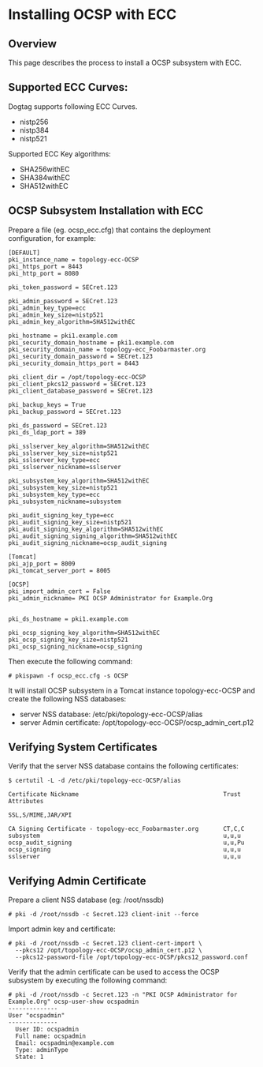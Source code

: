Installing OCSP with ECC
========================

Overview
--------

This page describes the process to install a OCSP subsystem with ECC.


Supported ECC Curves:
---------------------

Dogtag supports following ECC Curves.
- nistp256 
- nistp384
- nistp521

Supported ECC Key algorithms:

- SHA256withEC 
- SHA384withEC
- SHA512withEC

OCSP Subsystem Installation with ECC
----------------------------------

Prepare a file (eg. ocsp_ecc.cfg) that contains the deployment configuration, for example:

```
[DEFAULT]
pki_instance_name = topology-ecc-OCSP
pki_https_port = 8443
pki_http_port = 8080

pki_token_password = SECret.123

pki_admin_password = SECret.123
pki_admin_key_type=ecc
pki_admin_key_size=nistp521
pki_admin_key_algorithm=SHA512withEC

pki_hostname = pki1.example.com
pki_security_domain_hostname = pki1.example.com
pki_security_domain_name = topology-ecc_Foobarmaster.org
pki_security_domain_password = SECret.123
pki_security_domain_https_port = 8443

pki_client_dir = /opt/topology-ecc-OCSP
pki_client_pkcs12_password = SECret.123
pki_client_database_password = SECret.123

pki_backup_keys = True
pki_backup_password = SECret.123

pki_ds_password = SECret.123
pki_ds_ldap_port = 389

pki_sslserver_key_algorithm=SHA512withEC
pki_sslserver_key_size=nistp521
pki_sslserver_key_type=ecc
pki_sslserver_nickname=sslserver

pki_subsystem_key_algorithm=SHA512withEC
pki_subsystem_key_size=nistp521
pki_subsystem_key_type=ecc
pki_subsystem_nickname=subsystem

pki_audit_signing_key_type=ecc
pki_audit_signing_key_size=nistp521
pki_audit_signing_key_algorithm=SHA512withEC
pki_audit_signing_signing_algorithm=SHA512withEC
pki_audit_signing_nickname=ocsp_audit_signing

[Tomcat]
pki_ajp_port = 8009
pki_tomcat_server_port = 8005

[OCSP]
pki_import_admin_cert = False
pki_admin_nickname= PKI OCSP Administrator for Example.Org


pki_ds_hostname = pki1.example.com

pki_ocsp_signing_key_algorithm=SHA512withEC
pki_ocsp_signing_key_size=nistp521
pki_ocsp_signing_nickname=ocsp_signing
```

Then execute the following command:
```
# pkispawn -f ocsp_ecc.cfg -s OCSP
```

It will install OCSP subsystem in a Tomcat instance topology-ecc-OCSP and create the following NSS databases:
* server NSS database: /etc/pki/topology-ecc-OCSP/alias
* server Admin certificate: /opt/topology-ecc-OCSP/ocsp_admin_cert.p12

Verifying System Certificates
-----------------------------

Verify that the server NSS database contains the following certificates:

```
$ certutil -L -d /etc/pki/topology-ecc-OCSP/alias

Certificate Nickname                                         Trust Attributes
                                                             SSL,S/MIME,JAR/XPI

CA Signing Certificate - topology-ecc_Foobarmaster.org       CT,C,C
subsystem                                                    u,u,u
ocsp_audit_signing                                           u,u,Pu
ocsp_signing                                                 u,u,u
sslserver                                                    u,u,u
```

Verifying Admin Certificate
---------------------------

Prepare a client NSS database (eg: /root/nssdb)

```
# pki -d /root/nssdb -c Secret.123 client-init --force
```

Import admin key and certificate:

```
# pki -d /root/nssdb -c Secret.123 client-cert-import \
  --pkcs12 /opt/topology-ecc-OCSP/ocsp_admin_cert.p12 \
  --pkcs12-password-file /opt/topology-ecc-OCSP/pkcs12_password.conf
```

Verify that the admin certificate can be used to access the OCSP subsystem by executing the following command:

```
# pki -d /root/nssdb -c Secret.123 -n "PKI OCSP Administrator for Example.Org" ocsp-user-show ocspadmin
--------------
User "ocspadmin"
--------------
  User ID: ocspadmin
  Full name: ocspadmin
  Email: ocspadmin@example.com
  Type: adminType
  State: 1
```
